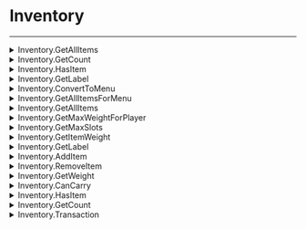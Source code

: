 # Inventory
---
<details><summary markdown="span">
Inventory.GetAllItems</summary>

---

#### Get all the players items

##### `Client`
##### Lib.Inventory.GetAllItems()

#### Parameters
#### Return
- **return**: table[] - The items

---
</details>

<details><summary markdown="span">
Inventory.GetCount</summary>

---

#### Get the count of an item
Has a cooldown check to prevent spamming the server, if you need to check the value multiple times in a very short time, cache it.

##### `Client`
##### Lib.Inventory.GetCount(item, metadata)

#### Parameters
- **item**: string - The item name
- **metadata**: table? - The metadata
#### Return
- **return**: number - The count

---
</details>

<details><summary markdown="span">
Inventory.HasItem</summary>

---

#### Check if the player has an item
Has a cooldown check to prevent spamming the server, if you need to check the value multiple times in a very short time, cache it.

##### `Client`
##### Lib.Inventory.HasItem(item, amount, metadata)

#### Parameters
- **item**: string - The item name
- **amount**: number? - The amount
- **metadata**: table? - The metadata
#### Return
- **return**: boolean - The result

---
</details>

<details><summary markdown="span">
Inventory.GetLabel</summary>

---

#### Get the items label from its name

##### `Client`
##### Lib.Inventory.GetLabel(itemName)

#### Parameters
- **itemName**: string - The item name
#### Return
- **return**: string - The item label

---
</details>

<details><summary markdown="span">
Inventory.ConvertToMenu</summary>

---

#### Convert all items in a format that can be used in a menu

##### `Client`
##### Lib.Inventory.ConvertToMenu(items, defaultMenuOptions?)

#### Parameters
- **items**: table[] - The items
- **defaultMenuOptions?**: table - The default menu options
#### Return
- **return**: table - A table with all menu options to use in Lib.Menu

---
</details>

<details><summary markdown="span">
Inventory.GetAllItemsForMenu</summary>

---

#### Get all the players items in a format that can be used in a menu

##### `Client`
##### Lib.Inventory.GetAllItemsForMenu(defaultMenuOptions)

#### Parameters
- **defaultMenuOptions**: table - The default menu options
#### Return
- **return**: table - A table with all menu options to use in Lib.Menu

---
</details>

<details><summary markdown="span">
Inventory.GetAllItems</summary>

---

#### Call a function when an item is used. Please note this uses framework functions.
`Server`
Get all items in a players inventory

##### `Server`
##### Lib.Inventory.GetAllItems(itemName, cb, id)

#### Parameters
- **itemName**: string - The item to make useable
- **cb**: fun(source: number, itemName: string, itemData: table) - The callback
- **id**: number - The player id
#### Return
- **return**: table[] - The items

---
</details>

<details><summary markdown="span">
Inventory.GetMaxWeightForPlayer</summary>

---

#### Get the maximum weight a player can carry

##### `Server`
##### Lib.Inventory.GetMaxWeightForPlayer(id?)

#### Parameters
- **id?**: number - The player id
#### Return
- **return**: number - The maximum weight

---
</details>

<details><summary markdown="span">
Inventory.GetMaxSlots</summary>

---

#### Get the maximum slots a player can have

##### `Server`
##### Lib.Inventory.GetMaxSlots()

#### Parameters
#### Return
- **return**: number - The maximum slots

---
</details>

<details><summary markdown="span">
Inventory.GetItemWeight</summary>

---

#### Get the weight of an item

##### `Server`
##### Lib.Inventory.GetItemWeight(itemName)

#### Parameters
- **itemName**: string - The item name
#### Return
- **return**: number - The weight of the item

---
</details>

<details><summary markdown="span">
Inventory.GetLabel</summary>

---

#### Get the label of an item

##### `Server`
##### Lib.Inventory.GetLabel(itemName)

#### Parameters
- **itemName**: string - The item name
#### Return
- **return**: string - The label of the item

---
</details>

<details><summary markdown="span">
Inventory.AddItem</summary>

---

#### Add an item to a players inventory

##### `Server`
##### Lib.Inventory.AddItem(id, item, amount?, metadata?, slot?)

#### Parameters
- **id**: number - The player id
- **item**: string - The item name
- **amount?**: number - The amount
- **metadata?**: table - The metadata
- **slot?**: number - The slot
#### Return
- **return**: boolean - The result

---
</details>

<details><summary markdown="span">
Inventory.RemoveItem</summary>

---

#### Remove an item from a players inventory

##### `Server`
##### Lib.Inventory.RemoveItem(id, item, amount?, metadata?, slot?)

#### Parameters
- **id**: number - The player id
- **item**: string - The item name
- **amount?**: number - The amount
- **metadata?**: table - The metadata, if you are wanting to remove specifically by mentadata value
- **slot?**: number - The slot
#### Return
- **return**: boolean - The result

---
</details>

<details><summary markdown="span">
Inventory.GetWeight</summary>

---

#### Get the weight of item/s

##### `Server`
##### Lib.Inventory.GetWeight(item, count?, metadata?, slot?)

#### Parameters
- **item**: string | table - The item name
- **count?**: number - The amount of the item
- **metadata?**: table - The metadata
- **slot?**: number - The slot
#### Return
- **return**: number - The weight of the inventory

---
</details>

<details><summary markdown="span">
Inventory.CanCarry</summary>

---

#### Check if a player can carry the weight of the items

##### `Server`
##### Lib.Inventory.CanCarry(id, item, count?, metadata?, slot?)

#### Parameters
- **id**: number - The player id
- **item**: string | table - The item name
- **count?**: number - The amount of the item
- **metadata?**: table - The metadata
- **slot?**: number - The slot
#### Return
- **return**: boolean - The result

---
</details>

<details><summary markdown="span">
Inventory.HasItem</summary>

---

#### Check if a player has an item

##### `Server`
##### Lib.Inventory.HasItem(id, item, amount?, metadata?)

#### Parameters
- **id**: number - The player id
- **item**: string - The item name
- **amount?**: number - The amount
- **metadata?**: table<string, any> - The metadata

---
</details>

<details><summary markdown="span">
Inventory.GetCount</summary>

---

#### Get the count of an item

##### `Server`
##### Lib.Inventory.GetCount(id, item, metadata?)

#### Parameters
- **id**: number - The player id
- **item**: string - The item name
- **metadata?**: table<string, any> - The metadata
#### Return
- **return**: number - The count

---
</details>

<details><summary markdown="span">
Inventory.Transaction</summary>

---

#### Exchange with player

##### `Server`
##### Lib.Inventory.Transaction(id, temp_take, temp_give)

#### Parameters
- **id**: number - The player id
- **temp_take**: table[] - The items to take
- **temp_give**: table[] - The items to give
#### Return
- **return**: boolean, string? - The result

---
</details>


